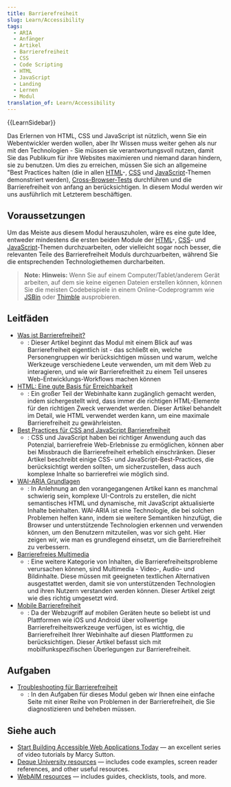 ```yaml
---
title: Barrierefreiheit
slug: Learn/Accessibility
tags:
  - ARIA
  - Anfänger
  - Artikel
  - Barrierefreiheit
  - CSS
  - Code Scripting
  - HTML
  - JavaScript
  - Landing
  - Lernen
  - Modul
translation_of: Learn/Accessibility
---
```

{{LearnSidebar}}

Das Erlernen von HTML, CSS und JavaScript ist nützlich, wenn Sie ein Webentwickler werden wollen, aber Ihr Wissen muss weiter gehen als nur mit den Technologien - Sie müssen sie verantwortungsvoll nutzen, damit Sie das Publikum für ihre Websites maximieren und niemand daran hindern, sie zu benutzen. Um dies zu erreichen, müssen Sie sich an allgemeine "Best Practices halten (die in allen [HTML](https://developer.mozilla.org/de/Learn/CSS)-, [CSS](/de/docs/Learn/CSS) und [JavaScript](https://developer.mozilla.org/de/Learn/JavaScript)-Themen demonstriert werden), [Cross-Browser-Tests](https://developer.mozilla.org/de/Learn/Tools_and_testing/Cross_browser_testing) durchführen und die Barrierefreiheit von anfang an berücksichtigen. In diesem Modul werden wir uns ausführlich mit Letzterem beschäftigen.

## Voraussetzungen

Um das Meiste aus diesem Modul herauszuholen, wäre es eine gute Idee, entweder mindestens die ersten beiden Module der [HTML](https://developer.mozilla.org/de/Learn/HTML)-, [CSS](/de/docs/Learn/CSS)- und [JavaScript](/de/docs/Learn/JavaScript)-Themen durchzuarbeiten, oder vielleicht sogar noch besser, die relevanten Teile des Barrierefreiheit Moduls durchzuarbeiten, während Sie die entsprechenden Technologiethemen durcharbeiten.

> **Note:** **Hinweis:** Wenn Sie auf einem Computer/Tablet/anderem Gerät arbeiten, auf dem sie keine eigenen Dateien erstellen können, können Sie die meisten Codebeispiele in einem Online-Codeprogramm wie [JSBin](http://jsbin.com/) oder [Thimble](https://thimble.mozilla.org/de/) ausprobieren.

## Leitfäden

- [Was ist Barrierefreiheit?](https://developer.mozilla.org/de/Learn/Accessibility/What_is_accessibility)
  - : Dieser Artikel beginnt das Modul mit einem Blick auf was Barrierefreiheit eigentlich ist - das schließt ein, welche Personengruppen wir berücksichtigen müssen und warum, welche Werkzeuge verschiedene Leute verwenden, um mit dem Web zu interagieren, und wie wir Barrierefreitheit zu einem Teil unseres Web-Entwicklungs-Workflows machen können
- [HTML: Eine gute Basis für Erreichbarkeit](https://developer.mozilla.org/de/Learn/Accessibility/HTML)
  - : Ein großer Teil der Webinhalte kann zugänglich gemacht werden, indem sichergestellt wird, dass immer die richtigen HTML-Elemente für den richtigen Zweck verwendet werden. Dieser Artikel behandelt im Detail, wie HTML verwendet werden kann, um eine maximale Barrierefreiheit zu gewährleisten.
- [Best Practices für CSS and JavaScript Barrierefreiheit](/de/docs/Learn/Accessibility/CSS_and_JavaScript)
  - : CSS und JavaScript haben bei richtiger Anwendung auch das Potenzial, barrierefreie Web-Erlebnisse zu ermöglichen, können aber bei Missbrauch die Barrierefreiheit erheblich einschränken. Dieser Artikel beschreibt einige CSS- und JavaScript-Best-Practices, die berücksichtigt werden sollten, um sicherzustellen, dass auch komplexe Inhalte so barrierefrei wie möglich sind.
- [WAI-ARIA Grundlagen](/de/docs/Learn/Accessibility/WAI-ARIA_basics)
  - : In Anlehnung an den vorangegangenen Artikel kann es manchmal schwierig sein, komplexe UI-Controls zu erstellen, die nicht semantisches HTML und dynamische, mit JavaScript aktualisierte Inhalte beinhalten. WAI-ARIA ist eine Technologie, die bei solchen Problemen helfen kann, indem sie weitere Semantiken hinzufügt, die Browser und unterstützende Technologien erkennen und verwenden können, um den Benutzern mitzuteilen, was vor sich geht. Hier zeigen wir, wie man es grundlegend einsetzt, um die Barrierefreiheit zu verbessern.
- [Barrierefreies Multimedia](/de/docs/Learn/Accessibility/Multimedia)
  - : Eine weitere Kategorie von Inhalten, die Barrierefreiheitsprobleme verursachen können, sind Multimedia - Video-, Audio- und Bildinhalte. Diese müssen mit geeigneten textlichen Alternativen ausgestattet werden, damit sie von unterstützenden Technologien und ihren Nutzern verstanden werden können. Dieser Artikel zeigt wie dies richtig umgesetzt wird.
- [Mobile Barrierefreiheit](/de/docs/Learn/Accessibility/Mobile)
  - : Da der Webzugriff auf mobilen Geräten heute so beliebt ist und Plattformen wie iOS und Android über vollwertige Barrierefreiheitswerkzeuge verfügen, ist es wichtig, die Barrierefreiheit Ihrer Webinhalte auf diesen Plattformen zu berücksichtigen. Dieser Artikel befasst sich mit mobilfunkspezifischen Überlegungen zur Barrierefreiheit.

## Aufgaben

- [Troubleshooting für Barrierefreiheit](/de/docs/Learn/Accessibility/Accessibility_troubleshooting)
  - : In den Aufgaben für dieses Modul geben wir Ihnen eine einfache Seite mit einer Reihe von Problemen in der Barrierefreiheit, die Sie diagnostizieren und beheben müssen.

## Siehe auch

- [Start Building Accessible Web Applications Today](https://egghead.io/courses/start-building-accessible-web-applications-today) — an excellent series of video tutorials by Marcy Sutton.
- [Deque University resources](https://dequeuniversity.com/resources/) — includes code examples, screen reader references, and other useful resources.
- [WebAIM resources](http://webaim.org/resources/) — includes guides, checklists, tools, and more.
